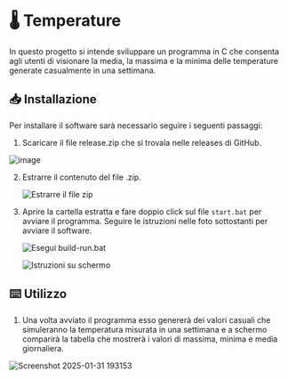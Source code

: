 # 🌡️ Temperature

In questo progetto si intende sviluppare un programma in C che consenta agli utenti di visionare la media, la massima e la minima delle temperature generate casualmente in una settimana.

## 📥 Installazione

Per installare il software sarà necessario seguire i seguenti passaggi:

1. Scaricare il file release.zip che si trovala nelle releases di GitHub.

![image](https://github.com/user-attachments/assets/34815d3f-60dc-444c-97df-32803624b573)

2. Estrarre il contenuto del file .zip.

   ![Estrarre il file zip](https://github.com/user-attachments/assets/26a48e6b-42b9-4ae0-92b8-e4baf982637e)

3. Aprire la cartella estratta e fare doppio click sul file `start.bat` per avviare il programma. Seguire le istruzioni nelle foto sottostanti per avviare il software.

   ![Esegui build-run.bat](https://github.com/user-attachments/assets/2d9c09e1-a658-45fe-89b7-a7dcb2d46c77)

   ![Istruzioni su schermo](https://github.com/user-attachments/assets/1d40ab77-5c3f-4518-a2fa-30709f8d05dd)

## ⌨️ Utilizzo

1. Una volta avviato il programma esso genererà dei valori casuali che simuleranno la
temperatura misurata in una settimana e a schermo comparirà la tabella che mostrerà i
valori di massima, minima e media giornaliera.

![Screenshot 2025-01-31 193153](https://github.com/user-attachments/assets/54204f89-45bb-4ca7-b999-f9c862aff8ed)
